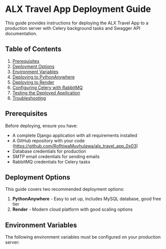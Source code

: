 # ALX Travel App Deployment Guide

This guide provides instructions for deploying the ALX Travel App to a production server with Celery background tasks and Swagger API documentation.

## Table of Contents

1. [Prerequisites](#prerequisites)
2. [Deployment Options](#deployment-options)
3. [Environment Variables](#environment-variables)
4. [Deploying to PythonAnywhere](#deploying-to-pythonanywhere)
5. [Deploying to Render](#deploying-to-render)
6. [Configuring Celery with RabbitMQ](#configuring-celery-with-rabbitmq)
7. [Testing the Deployed Application](#testing-the-deployed-application)
8. [Troubleshooting](#troubleshooting)

## Prerequisites

Before deploying, ensure you have:

- A complete Django application with all requirements installed
- A GitHub repository with your code (https://github.com/RofhiwaMuvhulawa/alx_travel_app_0x03)
- Database credentials for production
- SMTP email credentials for sending emails
- RabbitMQ credentials for Celery tasks

## Deployment Options

This guide covers two recommended deployment options:

1. **PythonAnywhere** - Easy to set up, includes MySQL database, good free tier
2. **Render** - Modern cloud platform with good scaling options

## Environment Variables

The following environment variables must be configured on your production server:
